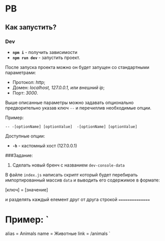 # PB #

## Как запустить?

### Dev
* **`npm i`** - получить зависимости
* **`npm run dev`** - запустить проект.

После запуска проекта можно он будет запущен со стандартными параметрами: 

* Протокол: *http*;
* Домен: *localhost, 127.0.0.1, или внешний ip*;
* Порт: *3000*.

Выше описанные параметры можно задавать опционально предворительно указав ключ `--` и перечиллив необходимые опции.

Пример:

`-- -[optionName] [optionValue]  -[optionName] [optionValue]`

Доступные опции:

* **`-h`** - кастомный хост (127.0.0.1)


###Задание:

1) Сделать новый бренч с названием `dev-console-data`

В файле `index.js` написать скрипт который будет перебирать импортированный массив `data` и выводить его содержимое в формате:

[ключ] = [значение]

и разделять каждый елемент друг от друга строкой `==============`

Пример:
`
===============
alias = Animals
name = Животные
link = /animals
`
